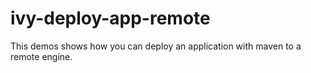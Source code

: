 # ivy-deploy-app-remote

This demos shows how you can deploy an application with maven to a remote engine.
